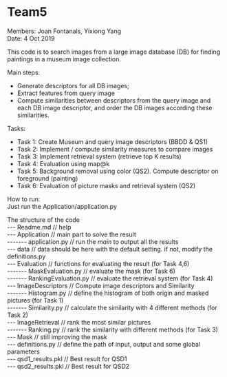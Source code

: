 # Team5      
Members: Joan Fontanals, Yixiong Yang      
Date: 4 Oct 2019      

This code is to search images from a large image database (DB) for finding paintings 
in a museum image collection.

Main steps:    
- Generate descriptors for all DB images;
- Extract features from query image
- Compute similarities between descriptors from the query image and each DB image descriptor,
and order the DB images according these similarities.

Tasks:    
- Task 1: Create Museum and query image descriptors (BBDD & QS1)
- Task 2: Implement / compute similarity measures to compare images
- Task 3: Implement retrieval system (retrieve top K results)
- Task 4: Evaluation using map@k
- Task 5: Background removal using color (QS2). Compute descriptor on foreground (painting)
- Task 6: Evaluation of picture masks and retrieval system (QS2)

How to run:      
Just run the Application/application.py

The structure of the code        
--- Readme.md                   // help              
--- Application                 // main part to solve the result              
------- application.py          // run the _main_ to output all the results                
--- data                        // data should be here with the default setting. if not, modify the definitions.py              
--- Evaluation                  // functions for evaluating the result (for Task 4,6)          
------- MaskEvaluation.py       // evaluate the mask (for Task 6)          
------- RankingEvaluation.py    // evaluate the retrieval system (for Task 4)       
--- ImageDescriptors            // Compute image descriptors and Similarity         
------- Histogram.py            // define the histogram of both origin and masked pictures (for Task 1)          
------- Similarity.py           // calculate the similarity with 4 different methods (for Task 2)         
--- ImageRetrieval              // rank the most similar pictures          
------- Ranking.py              // rank the similarity with different methods (for Task 3)         
--- Mask                        // still improving the mask            
--- definitions.py              // define the path of input, output and some global parameters        
--- qsd1_results.pkl            // Best result for QSD1       
--- qsd2_results.pkl            // Best result for QSD2         

